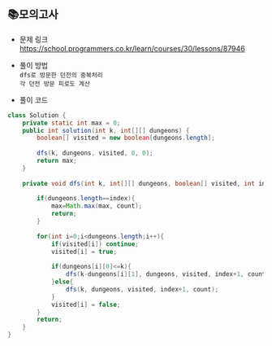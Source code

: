 ## 📚모의고사
- 문제 링크
  <br />https://school.programmers.co.kr/learn/courses/30/lessons/87946

- 풀이 방법
  <br /> `dfs로 방문한 던전의 중복처리`  
  `각 던전 방문 피로도 계산 ` 
  
- 풀이 코드
```java
class Solution {
    private static int max = 0;
    public int solution(int k, int[][] dungeons) {
        boolean[] visited = new boolean[dungeons.length];
        
        dfs(k, dungeons, visited, 0, 0);
        return max;
    }
    
    private void dfs(int k, int[][] dungeons, boolean[] visited, int index, int count){
        
        if(dungeons.length==index){
            max=Math.max(max, count);
            return;
        }
        
        for(int i=0;i<dungeons.length;i++){
            if(visited[i]) continue;
            visited[i] = true;
            
            if(dungeons[i][0]<=k){
                dfs(k-dungeons[i][1], dungeons, visited, index+1, count+1);
            }else{
                dfs(k, dungeons, visited, index+1, count);
            }
            visited[i] = false;
        }
        return;
    }
}
``` 

